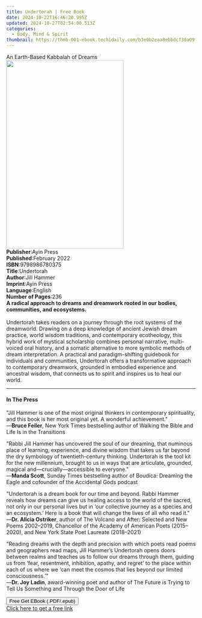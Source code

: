 ```yaml
---
title: Undertorah | Free Book
date: 2024-10-22T16:46:20.995Z
updated: 2024-10-27T02:54:00.513Z
categories:
  - Body, Mind & Spirit
thumbnail: https://thmb-001-ebook.techidaily.com/b3e0b2eaa8ebbdcf30a09f13a5916525ac03f711ace5ed77a65f31afb06f01d8.jpg
---
```

<main id="book-container">
  <div class="flex flex-col">
    <div class="book-brief flex-1 py-6 px-4 sm:p-6 md:py-10 md:px-8">
      <!-- brief-->
      <div class="book-brief-main">An Earth-Based Kabbalah of Dreams</div>
    </div>
    <div
      class="book-meta-info flex-1 grid gap-4 col-start-1 col-end-3 row-start-1 sm:mb-6 sm:grid-cols-4 lg:gap-6 lg:col-start-2 lg:row-end-6 lg:row-span-6 lg:mb-0"
    >
      <div
        class="book-meta-info-left place-content-center mt-4 p-4 text-sm leading-6 col-start-2 col-span-2 dark:text-slate-400"
      >
        <img
          class="w-full h-500 object-cover rounded-lg sm:h-255 sm:col-span-2 lg:col-span-full"
          src="https://img-001-ebook.techidaily.com/175b00ed8c4d4d65f098d600fe3942ab7515500092595bf867a8b343229a7d7e.jpg"
          alt=""
          width="312"
          height="500"
        />
      </div>
      <div
        class="book-meta-info-right mt-2 col-start-1 row-start-2 col-span-3 self-center"
      >
        <!-- meta data  -->
        <div class="flex flex-col px-4 md:px-8">
          <div class="flex-1">
            <strong>Publisher</strong>:<span class="px-2">Ayin Press</span>
          </div>
          <div class="flex-1">
            <strong>Published</strong>:<span class="px-2">February 2022</span>
          </div>
          <div class="flex-1">
            <strong>ISBN</strong>:<span class="px-2">9798986780375</span>
          </div>
          <div class="flex-1">
            <strong>Title</strong>:<span class="px-2">Undertorah</span>
          </div>
          <div class="flex-1">
            <strong>Author</strong>:<span class="px-2">Jill Hammer</span>
          </div>
          <div class="flex-1">
            <strong>Imprint</strong>:<span class="px-2">Ayin Press</span>
          </div>
          <div class="flex-1">
            <strong>Language</strong>:<span class="px-2">English</span>
          </div>
          <div class="flex-1">
            <strong>Number of Pages</strong>:<span class="px-2">236</span>
          </div>
        </div>
      </div>
    </div>
    <div class="book-description flex-1 py-6 px-4 sm:p-6 md:py-10 md:px-8">
      <div class="book-description-main">
        <div accordion-content="" id="description">
          <strong
            >A radical approach to dreams and dreamwork rooted in our bodies,
            communities, and ecosystems. </strong
          ><br /><br />Undertorah takes readers on a journey through the root
          systems of the dreamworld. Drawing on a deep knowledge of ancient
          Jewish dream practice, world wisdom traditions, and contemporary
          ecotheology, this hybrid work of mystical scholarship combines
          personal narrative, multi-voiced oral history, and a somatic
          alternative to more symbolic methods of dream interpretation. A
          practical and paradigm-shifting guidebook for individuals and
          communities, Undertorah offers a transformative approach to
          contemporary dreamwork, grounded in embodied experience and ancestral
          wisdom, that connects us to spirit and inspires us to heal our world.
        </div>
      </div>
    </div>
    <div class="book-excerpts flex-1 py-6 px-4 sm:p-6 md:py-10 md:px-8">
      <!-- excerpts-->
      <div class="book-excerpts-main">
        <hr />
        <h4 class="placeholder placeholder-heading">
          <span>In The Press</span>
        </h4>
        <p>
          "Jill Hammer is one of the most original thinkers in contemporary
          spirituality, and this book is her most original yet. A wonderful
          achievement."<br />—<b>Bruce Feiler</b>, New York Times bestselling
          author of Walking the Bible and Life Is in the Transitions
        </p>
        <p></p>
        "Rabbi Jill Hammer has uncovered the soul of our dreaming, that numinous
        place of learning, experience, and divine wisdom that takes us far
        beyond the dry symbology of twentieth-century thinking. Undertorah is
        the tool kit for the new millennium, brought to us in ways that are
        articulate, grounded, magical and—crucially—accessible to everyone."<br />—<b
          >Manda Scott</b
        >, Sunday Times bestselling author of Boudica: Dreaming the Eagle and
        cofounder of the Accidental Gods podcast
        <p></p>
        "Undertorah is a dream book for our time and beyond. Rabbi Hammer
        reveals how dreams can give us healing access to the world of the
        sacred, not only in our personal lives but in ‘our collective journey as
        a species and an ecosystem.’ Here is a book that will change the lives
        of all who read it."<br />—<b>Dr. Alicia Ostriker</b>, author of The
        Volcano and After: Selected and New Poems 2002–2019, Chancellor of the
        Academy of American Poets (2015–2020), and New York State Poet Laureate
        (2018–2021)
        <p></p>
        "Reading dreams with the depth and precision with which poets read poems
        and geographers read maps, Jill Hammer’s Undertorah opens doors between
        realms and teaches us to follow our dreams through them, guiding us from
        ‘fear, resentment, inhibition, apathy, and regret’ to the place within
        each of us where we ‘can meet the cosmos that lies beyond our limited
        consciousness.’"<br />—<b>Dr. Joy Ladin</b>, award-winning poet and
        author of The Future is Trying to Tell Us Something and Through the Door
        of Life
        <p></p>
      </div>
    </div>
    <div
      class="book-about-author flex-1 py-6 px-4 sm:p-6 md:py-10 md:px-8"
    ></div>
    <div class="book-free-get flex-1 py-6 px-4 sm:p-6 md:py-10 md:px-8">
      <button
        id="btn-free-get"
        class="bg-blue-500 hover:bg-blue-700 text-white font-bold py-2 px-4 rounded"
      >
        Free Get EBook (.PDF/.epub)
      </button>
      <div id="countdown-display" class="px-2 text-lg mt-2"></div>
      <a
        id="free-link"
        class="hidden bg-blue-500 hover:bg-blue-700 text-white font-bold py-2 px-4 rounded"
        href="https://www.ebooks.com/en-us/book/211017948/undertorah/jill-hammer/"
        target="_blank"
        >Click here to get a free link</a
      >
    </div>
    <script>
      let countdownTime = 0;
      let countdownInterval = null;
      document
        .getElementById('btn-free-get')
        .addEventListener('click', startCountdown);
      function startCountdown() {
        countdownTime = new Date().getTime() + 60000 * 3;
        countdownInterval = setInterval(updateCountdown, 1000);
        document.getElementById('btn-free-get').disabled = true;
        document
          .getElementById('btn-free-get')
          .classList.add('bg-gray-500', 'cursor-not-allowed');
      }
      function updateCountdown() {
        let currentTime = new Date().getTime();
        let timeLeft = countdownTime - currentTime;
        let secondsLeft = Math.floor(timeLeft / 1000);
        document.getElementById('countdown-display').innerHTML =
          `Remaining time: ${secondsLeft} seconds.`;
        if (secondsLeft <= 0) {
          clearInterval(countdownInterval);
          document.getElementById('btn-free-get').classList.add('hidden');
          document.getElementById('free-link').classList.remove('hidden');
          document.getElementById('countdown-display').innerHTML = '';
        }
      }
    </script>
  </div>
</main>

<ins class="adsbygoogle"
      style="display:block"
      data-ad-client="ca-pub-7571918770474297"
      data-ad-slot="8358498916"
      data-ad-format="auto"
      data-full-width-responsive="true"></ins>
    